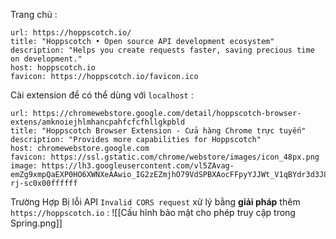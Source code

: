 Trang chủ : 
```cardlink
url: https://hoppscotch.io/
title: "Hoppscotch • Open source API development ecosystem"
description: "Helps you create requests faster, saving precious time on development."
host: hoppscotch.io
favicon: https://hoppscotch.io/favicon.ico
```


Cài extension để có thể dùng với `localhost` : 
```cardlink
url: https://chromewebstore.google.com/detail/hoppscotch-browser-extens/amknoiejhlmhancpahfcfcfhllgkpbld
title: "Hoppscotch Browser Extension - Cửa hàng Chrome trực tuyến"
description: "Provides more capabilities for Hoppscotch"
host: chromewebstore.google.com
favicon: https://ssl.gstatic.com/chrome/webstore/images/icon_48px.png
image: https://lh3.googleusercontent.com/vl5ZAvag-emZg9xmpQaEXP0HO6XWNXeAAwio_IG2zEZmjhO79VdSPBXAocFFpyYJJWt_V1qBYdr3d3J86hyjXCs3mIw=s128-rj-sc0x00ffffff
```


Trường Hợp Bị lỗi API `Invalid CORS request` xử lý bằng **giải pháp** thêm `https://hoppscotch.io` : ![[Cấu hỉnh bảo mật cho phép truy cập trong Spring.png]]